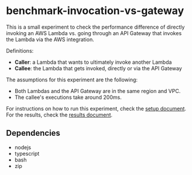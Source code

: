 # benchmark-invocation-vs-gateway

This is a small experiment to check the performance difference of directly invoking an AWS Lambda vs. going through an API Gateway that invokes the Lambda via the AWS integration.

Definitions:
- **Caller**: a Lambda that wants to ultimately invoke another Lambda
- **Callee**: the Lambda that gets invoked, directly or via the API Gateway

The assumptions for this experiment are the following:
- Both Lambdas and the API Gateway are in the same region and VPC.
- The callee's executions take around 200ms.

For instructions on how to run this experiment, check the [setup document](./doc/setup.md).
For the results, check the [results document](./doc/results.md).

## Dependencies

- nodejs
- typescript
- bash
- zip
